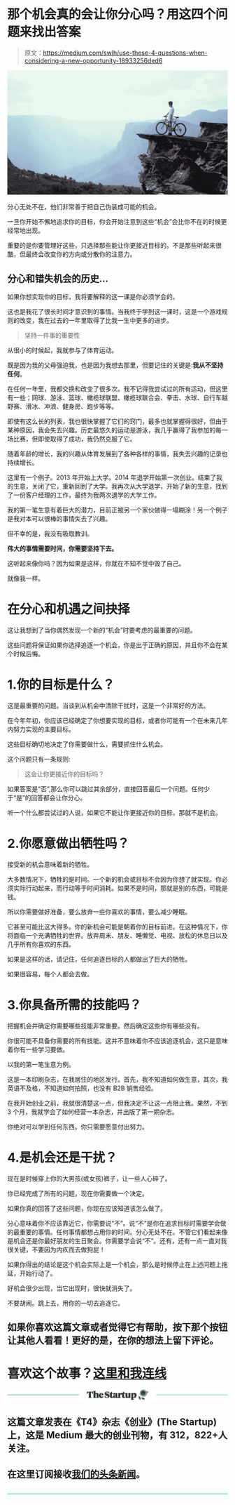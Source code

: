 # 那个机会真的会让你分心吗？用这四个问题来找出答案

> 原文：<https://medium.com/swlh/use-these-4-questions-when-considering-a-new-opportunity-18933256ded6>

![](img/747a5135140f48d8041d8471e1a87143.png)

分心无处不在，他们非常善于把自己伪装成可能的机会。

一旦你开始不懈地追求你的目标，你会开始注意到这些“机会”会比你不在的时候更经常地出现。

重要的是你要管理好这些，只选择那些能让你更接近目标的。不是那些听起来很酷，但最终会改变你的方向或分散你的注意力。

## 分心和错失机会的历史…

如果你想实现你的目标，我将要解释的这一课是你必须学会的。

这也是我花了很长时间才意识到的事情。当我终于学到这一课时，这是一个游戏规则的改变，我在过去的一年里取得了比我一生中更多的进步。

> 坚持一件事的重要性

从很小的时候起，我就参与了体育运动。

既是因为我的父母强迫我，也是因为我想去那里，但要记住的关键是:**我从不坚持任何**。

在任何一年里，我都交换和改变了很多次。我不记得我尝试过的所有运动，但这里有一些；网球、游泳、篮球、橄榄球联盟、橄榄球联合会、拳击、水球、自行车越野赛、滑冰、冲浪、健身房、跑步等等。

即使有这么长的列表，我也很快掌握了它们的窍门，最多也就掌握得很好，但由于某种原因，我会失去兴趣。历史最悠久的运动是游泳，我几乎赢得了我参加的每一场比赛，但即使取得了成功，我仍然克服了它。

随着年龄的增长，我的兴趣从体育发展到了各种各样的事情，我失去兴趣的记录也持续增长。

这里有一个例子。2013 年开始上大学。2014 年退学开始第一次创业。结束了我的生意，关闭了它，重新回到了大学。我再次从大学退学，开始了新的生意，找到了一份客户经理的工作，最终为我两次退学的大学工作。

我的第一笔生意有着巨大的潜力，目前正被另一个家伙做得一塌糊涂！另一个例子是我对本可以很棒的事情失去了兴趣。

但不幸的是，我没有吸取教训。

**伟大的事情需要时间，你需要坚持下去。**

这听起来像你吗？因为如果是这样，你就在不知不觉中毁了自己。

就像我一样。

# 在分心和机遇之间抉择

这让我想到了当你偶然发现一个新的“机会”时要考虑的最重要的问题。

这些问题将保证如果你选择追逐一个机会，你是出于正确的原因，并且你不会在某个时候后悔。

# 1.你的目标是什么？

这是最重要的问题。当谈到从机会中清除干扰时，这是一个非常好的方法。

在今年年初，你应该已经确定了你想要实现的目标，或者你可能有一个在未来几年内努力实现的主要目标。

这些目标确切地决定了你需要做什么，需要抓住什么机会。

这个问题只有一条规则:

> 这会让你更接近你的目标吗？

如果答案是“否”,那么你可以跳过其余部分，直接回答最后一个问题。任何少于“是”的回答都会让你分心。

听一个什么都尝试过的人说，如果它不能让你更接近你的目标，那就不是机会。

# 2.你愿意做出牺牲吗？

接受新的机会意味着新的牺牲。

大多数情况下，牺牲的是时间。一个新的机会或目标不会因为你想了就实现。你必须实际行动起来，而行动等于时间消耗。如果不是时间，那就是别的东西，可能是钱。

所以你需要做好准备，要么放弃一些你喜欢的事情，要么减少睡眠。

它甚至可能比这大得多。你的新机会可能是朝着你的目标前进。在这种情况下，你将面临一个充满牺牲的世界。放弃周末、朋友、睡懒觉、电视、放松的休息日以及几乎所有你喜欢的东西。

如果是这样的话，请记住，任何追逐目标的人都做出了巨大的牺牲。

如果很容易，每个人都会去做。

# 3.你具备所需的技能吗？

把握机会并确定你需要哪些技能非常重要。然后确定这些你有哪些没有。

你很可能不具备你需要的所有技能。这并不意味着你不应该追逐机会，这只是意味着你有一些学习要做。

以我的第一笔生意为例。

这是一本印刷杂志，在我居住的地区发行。首先，我不知道如何做生意，其次，我英语不及格，不知道如何拍照，也没有 B2B 销售经验。

在我开始创业之前，我就很清楚这一点，但我决定不让这一点阻止我。果然，不到 3 个月，我就学会了如何经营一本杂志，并出版了第一期杂志。

你绝对可以学到任何东西。你只需要愿意付出努力。

# 4.是机会还是干扰？

现在是时候穿上你的大男孩(或女孩)裤子，让一些人心碎了。

你已经完成了所有的问题，现在你需要做一个决定。

如果你真的回答了这些问题，你现在应该知道该怎么做了。

分心意味着你不应该靠近它，你需要说“不”。说“不”是你在追求目标时需要学会做的最重要的事情。任何事情都想占用你的时间。分心无处不在。不管它们看起来像是机会还是你最好朋友的生日聚会。你需要学会说“不”。还有，还有一点一直对我很关键，不要因为内疚而去做狗屁！

如果你得出的结论是这个机会实际上是一个机会，那么是时候停止在上述问题上拖延，开始行动了。

好机会很少出现，当它出现时，很快就消失了。

不要胡闹。跳上去，用你的一切去追逐它。

## 如果你喜欢这篇文章或者觉得它有帮助，按下那个按钮让其他人看看！更好的是，在你的想法上留下评论。

# 喜欢这个故事？[这里和我连线](http://www.jessekerema.com)

[![](img/308a8d84fb9b2fab43d66c117fcc4bb4.png)](https://medium.com/swlh)

## 这篇文章发表在《T4》杂志《创业》(The Startup)上，这是 Medium 最大的创业刊物，有 312，822+人关注。

## 在这里订阅接收[我们的头条新闻](http://growthsupply.com/the-startup-newsletter/)。

[![](img/b0164736ea17a63403e660de5dedf91a.png)](https://medium.com/swlh)